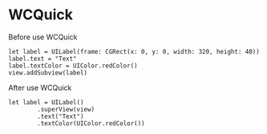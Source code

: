 # WCQuick

Before use WCQuick

	let label = UILabel(frame: CGRect(x: 0, y: 0, width: 320, height: 40))
	label.text = "Text"
	label.textColor = UIColor.redColor()
	view.addSubview(label)
	
After use WCQuick

	let label = UILabel()
			.superView(view)
			.text("Text")
			.textColor(UIColor.redColor())